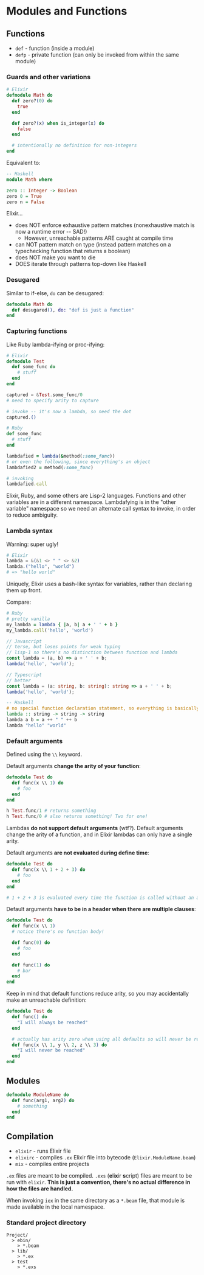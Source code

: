 # Modules and Functions

## Functions

* `def` - function (inside a module)
* `defp` - private function (can only be invoked from within the same module)

### Guards and other variations

```elixir
# Elixir
defmodule Math do
  def zero?(0) do
    true
  end

  def zero?(x) when is_integer(x) do
    false
  end

  # intentionally no definition for non-integers
end
```

Equivalent to:

```haskell
-- Haskell
module Math where

zero :: Integer -> Boolean
zero 0 = True
zero n = False
```

Elixir...

* does NOT enforce exhaustive pattern matches (nonexhaustive match is now a runtime error -- SAD!)
    * However, unreachable patterns ARE caught at compile time
* can NOT pattern match on type (instead pattern matches on a typechecking function that returns a boolean)
* does NOT make you want to die
* DOES iterate through patterns top-down like Haskell

### Desugared

Similar to if-else, `do` can be desugared:

```elixir
defmodule Math do
  def desugared(), do: "def is just a function"
end
```

### Capturing functions

Like Ruby lambda-ifying or proc-ifying:

```elixir
# Elixir
defmodule Test
  def some_func do
    # stuff
  end
end

captured = &Test.some_func/0
# need to specify arity to capture

# invoke -- it's now a lambda, so need the dot
captured.()
```

```ruby
# Ruby
def some_func
  # stuff
end

lambdafied = lambda(&method(:some_func))
# or even the following, since everything's an object
lambdafied2 = method(:some_func)

# invoking
lambdafied.call
```

Elixir, Ruby, and some others are Lisp-2 languages. Functions and other variables are in a different namespace. Lambdafying is in the "other variable" namespace so we need an alternate call syntax to invoke, in order to reduce ambiguity.

### Lambda syntax

Warning: super ugly!

```elixir
# Elixir
lambda = &(&1 <> " " <> &2)
lambda.("hello", "world")
# => "hello world"
```

Uniquely, Elixir uses a bash-like syntax for variables, rather than declaring them up front.

Compare:

```ruby
# Ruby
# pretty vanilla
my_lambda = lambda { |a, b| a + ' ' + b }
my_lambda.call('hello', 'world')
```

```javascript
// Javascript
// terse, but loses points for weak typing
// lisp-1 so there's no distinction between function and lambda
const lambda = (a, b) => a + ' ' + b;
lambda('hello', 'world');
```

```typescript
// Typescript
// better
const lambda = (a: string, b: string): string => a + ' ' + b;
lambda('hello', 'world');
```

```haskell
-- Haskell
# no special function declaration statement, so everything is basically a lambda
lambda :: string -> string -> string
lambda a b = a ++ " " ++ b
lambda "hello" "world"
```

### Default arguments

Defined using the `\\` keyword.

Default arguments **change the arity of your function**:

```elixir
defmodule Test do
  def func(x \\ 1) do
    # foo
  end
end

h Test.func/1 # returns something
h Test.func/0 # also returns something! Two for one!
```

Lambdas **do not support default arguments** (wtf?). Default arguments change the arity of a function, and in Elixir lambdas can only have a single arity.

Default arguments **are not evaluated during define time**:

```elixir
defmodule Test do
  def func(x \\ 1 + 2 + 3) do
    # foo
  end
end

# 1 + 2 + 3 is evaluated every time the function is called without an argument
```

Default arguments **have to be in a header when there are multiple clauses**:

```elixir
defmodule Test do
  def func(x \\ 1)
  # notice there's no function body!

  def func(0) do
    # foo
  end

  def func(1) do
    # bar
  end
end
```

Keep in mind that default functions reduce arity, so you may accidentally make an unreachable definition:

```elixir
defmodule Test do
  def func() do
    "I will always be reached"
  end

  # actually has arity zero when using all defaults so will never be reached if called with no args
  def func(x \\ 1, y \\ 2, z \\ 3) do
    "I will never be reached"
  end
end
```

## Modules

```elixir
defmodule ModuleName do
  def func(arg1, arg2) do
    # something
  end
end
```

## Compilation

* `elixir` - runs Elixir file
* `elixirc` - compiles `.ex` Elixir file into bytecode (`Elixir.ModuleName.beam`)
* `mix` - compiles entire projects

`.ex` files are meant to be compiled. `.exs` (**e**li**x**ir **s**cript) files are meant to be run with `elixir`. **This is just a convention, there's no actual difference in how the files are handled.**

When invoking `iex` in the same directory as a `*.beam` file, that module is made available in the local namespace.

### Standard project directory

```
Project/
  > ebin/
    > *.beam
  > lib/
    > *.ex
  > test
    > *.exs
```
